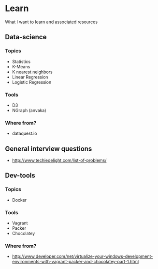# Learn
What I want to learn and associated resources

## Data-science
### Topics
* Statistics
* K-Means
* K nearest neighbors
* Linear Regression
* Logistic Regression
### Tools
* D3
* NGraph (anvaka)
### Where from?
* dataquest.io

## General interview questions
* http://www.techiedelight.com/list-of-problems/

## Dev-tools
### Topics
* Docker
### Tools
* Vagrant
* Packer
* Chocolatey
### Where from?
* http://www.developer.com/net/virtualize-your-windows-development-environments-with-vagrant-packer-and-chocolatey-part-1.html
